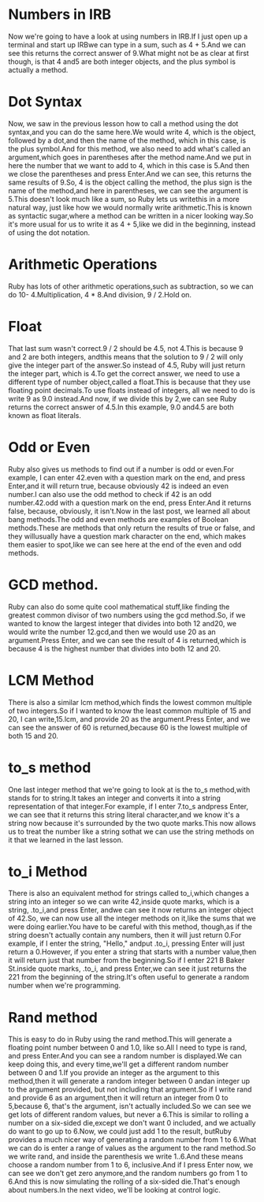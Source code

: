 # Numbers in IRB

Now we're going to have a look at using numbers in IRB.If I just open up a terminal and start up IRBwe can type in a sum, such as 4 + 5.And we can see this returns the correct answer of 9.What might not be as clear at first though, is that 4 and5 are both integer objects, and the plus symbol is actually a method.

# Dot Syntax

Now, we saw in the previous lesson how to call a method using the dot syntax,and you can do the same here.We would write 4, which is the object, followed by a dot,and then the name of the method, which in this case, is the plus symbol.And for this method, we also need to add what's called an argument,which goes in parentheses after the method name.And we put in here the number that we want to add to 4, which in this case is 5.And then we close the parentheses and press Enter.And we can see, this returns the same results of 9.So, 4 is the object calling the method, the plus sign is the name of the method,and here in parentheses, we can see the argument is 5.This doesn't look much like a sum, so Ruby lets us writethis in a more natural way, just like how we would normally write arithmetic.This is known as syntactic sugar,where a method can be written in a nicer looking way.So it's more usual for us to write it as 4 + 5,like we did in the beginning, instead of using the dot notation.

# Arithmetic Operations

Ruby has lots of other arithmetic operations,such as subtraction, so we can do 10- 4.Multiplication, 4 * 8.And division, 9 / 2.Hold on.

# Float

That last sum wasn't correct.9 / 2 should be 4.5, not 4.This is because 9 and 2 are both integers, andthis means that the solution to 9 / 2 will only give the integer part of the answer.So instead of 4.5, Ruby will just return the integer part, which is 4.To get the correct answer, we need to use a different type of number object,called a float.This is because that they use floating point decimals.To use floats instead of integers, all we need to do is write 9 as 9.0 instead.And now, if we divide this by 2,we can see Ruby returns the correct answer of 4.5.In this example, 9.0 and4.5 are both known as float literals.

# Odd or Even

Ruby also gives us methods to find out if a number is odd or even.For example, I can enter 42.even with a question mark on the end, and press Enter,and it will return true, because obviously 42 is indeed an even number.I can also use the odd method to check if 42 is an odd number.42.odd with a question mark on the end, press Enter.And it returns false, because, obviously, it isn't.Now in the last post, we learned all about bang methods.The odd and even methods are examples of Boolean methods.These are methods that only return the results of true or false, and they willusually have a question mark character on the end, which makes them easier to spot,like we can see here at the end of the even and odd methods.

# GCD method.

Ruby can also do some quite cool mathematical stuff,like finding the greatest common divisor of two numbers using the gcd method.So, if we wanted to know the largest integer that divides into both 12 and20, we would write the number 12.gcd,and then we would use 20 as an argument.Press Enter, and we can see the result of 4 is returned,which is because 4 is the highest number that divides into both 12 and 20.

# LCM Method

There is also a similar lcm method,which finds the lowest common multiple of two integers.So if I wanted to know the least common multiple of 15 and 20, I can write,15.lcm, and provide 20 as the argument.Press Enter, and we can see the answer of 60 is returned,because 60 is the lowest multiple of both 15 and 20.

# to_s method

One last integer method that we're going to look at is the to_s method,with stands for to string.It takes an integer and converts it into a string representation of that integer.For example, if I enter 7.to_s andpress Enter, we can see that it returns this string literal character,and we know it's a string now because it's surrounded by the two quote marks.This now allows us to treat the number like a string sothat we can use the string methods on it that we learned in the last lesson.

# to_i Method

There is also an equivalent method for strings called to_i,which changes a string into an integer so we can write 42,inside quote marks, which is a string, .to_i,and press Enter, andwe can see it now returns an integer object of 42.So, we can now use all the integer methods on it,like the sums that we were doing earlier.You have to be careful with this method, though,as if the string doesn't actually contain any numbers, then it will just return 0.For example, if I enter the string, "Hello," andput .to_i, pressing Enter will just return a 0.However, if you enter a string that starts with a number value,then it will return just that number from the beginning.So if I enter 221 B Baker St.inside quote marks, .to_i, and press Enter,we can see it just returns the 221 from the beginning of the string.It's often useful to generate a random number when we're programming.

# Rand method

This is easy to do in Ruby using the rand method.This will generate a floating point number between 0 and 1.0, like so.All I need to type is rand, and press Enter.And you can see a random number is displayed.We can keep doing this, and every time,we'll get a different random number between 0 and 1.If you provide an integer as the argument to this method,then it will generate a random integer between 0 andan integer up to the argument provided, but not including that argument.So if I write rand and provide 6 as an argument,then it will return an integer from 0 to 5,because 6, that's the argument, isn't actually included.So we can see we get lots of different random values, but never a 6.This is similar to rolling a number on a six-sided die,except we don't want 0 included, and we actually do want to go up to 6.Now, we could just add 1 to the result, butRuby provides a much nicer way of generating a random number from 1 to 6.What we can do is enter a range of values as the argument to the rand method.So we write rand, and inside the parenthesis we write 1..6.And these means choose a random number from 1 to 6, inclusive.And if I press Enter now, we can see we don't get zero anymore,and the random numbers go from 1 to 6.And this is now simulating the rolling of a six-sided die.That's enough about numbers.In the next video, we'll be looking at control logic.